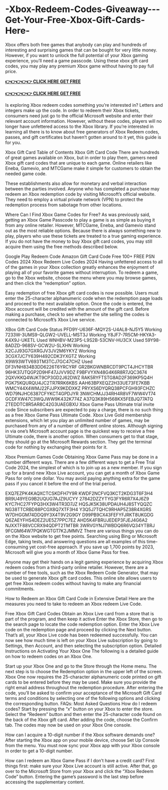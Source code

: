 # -Xbox-Redeem-Codes-Giveaway---Get-Your-Free-Xbox-Gift-Cards-Here-
 Xbox offers both free  games that anybody can play and hundreds of interesting and surprising games that can be bought for very little money. However, if you want to unlock the full potential of your Xbox gaming experience, you’ll need a game passcode. Using these xbox gift card codes, you may play any premium Xbox game without having to pay full price.

**[👉👉👉👉👉 CLICK HERE GET FREE](https://offer.tq24k.com/google-play/)**

**[👉👉👉👉👉 CLICK HERE GET FREE](https://offer.tq24k.com/all-gift-card/)**


 

Is exploring Xbox redeem codes something you’re interested in? Letters and integers make up the code. In order to redeem their Xbox tickets, consumers need just go to the official Microsoft website and enter their relevant account information. However, without these codes, players will no longer have unfettered access to the Xbox library. If you’re interested in learning all there is to know about free generators of Xbox Redeem codes, passes, and gift certificates but haven’t gotten around to it yet, this guide is for you.


Xbox Gift Card
Table of Contents
Xbox Gift Card Code
There are hundreds of great games available on Xbox, but in order to play them, gamers need Xbox gift card codes that are unique to each game. Online retailers like Eneba, Gamevio, and MTCGame make it simple for customers to obtain the needed game code.

These establishments also allow for monetary and verbal interaction between the parties involved. Anyone who has completed a purchase may redeem an Xbox redemption code by visiting Microsoft’s official website. They need to employ a virtual private network (VPN) to protect the redemption process from sabotage from other locations.

Where Can I Find Xbox Game Codes for Free?
As was previously said, getting an Xbox Game Passcode to play a game is as simple as buying it from any online retailer. However, MTCGame, Eneba, and Gamevio stand out as the most reliable options. Because there is always something new to play, players who use these tickets are treated to a true gaming experience. If you do not have the money to buy Xbox gift card codes, you may still acquire them using the free methods described below.

Google Play Redeem Code
Amazon Gift Card Code Free
100+ FREE PSN Codes 2024
Xbox Redeem Live Codes 2024
Having unfettered access to all of the games in your Xbox collection greatly enhances the enjoyment of playing all of your favorite games without interruption. To redeem a game, go to the Xbox website, choose the menu where you may browse games, and then click the “redemption” option.

Easy redemption of free Xbox gift card codes is now possible. Users must enter the 25-character alphanumeric code when the redemption page loads and proceed to the next available option. Once the code is entered, the Xbox account will be credited with the amount of the gift card. Before making a purchase, check to see whether the site selling the codes is connected to Microsoft’s Xbox Live service.

XBox Gift Card Code	Status
PFD9Y-U636F-MQY2S-U4AL8-NJ5Y5	Working
7233W-3UMS9-QLGW2-UVELL-MST3J	Working
Y8JF7-7R5CM-HKYA3-K4X9J-UKETL	Used
WNHBV-M23P5-L9S2B-53CNV-HU3CX	Used
59Y98-8ADZD-968SV-GCW2U-SLXHN	Working 
X2CJJ93G7GXRGJV3JV2M6YKYZ	Working
3CGX7JC7Y639H492CDK3YXGTZ	Working
X9W93WTV693TM3TCJ7GC47CHZ	Used
DF3VNH834B3DD6226T6YRCYRF
GR2BKGWNBRCDT9PCT4JHCYTBR
96HK37JTQGP2D9HF47JJVV9DZ
F9BFVYXN48G4K6R8R7JQC3674
2QXVKKQ4WJKT9CP3GD2J62DWZ
RAK5RYFTSTG8AD2F369KP5Q4H
PGK75KQURQU4JC2TR7RRK6KBS
AAH63BPXEQZ2H33UE73FE7KBB
WMCY44X4WMJ22FJJPX9KDDXKZ
PRYXS6DYQRQ38PCFGH93FCHZC
WD79NJHC6387CFYKCT4GPDJYR
3NWCHMJJ34RH4R8VF7WW4VT74
GCDFXW47C3WQJWW9K432K774Z
A37Q3K89H568KX5FEBJQ77ATQ
ZTEDDTC8R5AR8C42G3UAEGBXU
Xbox Game Pass Ultimate trial invite code
Since subscribers are expected to pay a charge, there is no such thing as a free  Xbox Game Pass Ultimate Code.  Xbox Live Gold membership extensions, which let you play an unlimited number of games, may be purchased from any of a number of different online stores. Although signing in via one’s Microsoft account page is the quickest way to receive a free Ultimate code, there is another option. When consumers get to that stage, they should go at the Microsoft Rewards section. They get the terminal code for nothing by exchanging their points for it.

Xbox Premium Games Code
Obtaining Xbox Game Pass may be done in a number different ways. There are a few different ways to get a Free Trial Code 2024, the simplest of which is to join up as a new member. If you sign up for a brand new Xbox Live account, you can get a month of Xbox Game Pass for only one dollar. You may avoid paying anything extra for the game pass if you cancel it before the end of the trial period.

EXQ7EZPK4KAQXCTCSKDFH7Y9R
KWDF2NCFVQ3KCT2KDG3T6F3H4
BR9U49YEG9B2UQUG7AJZ9UCYY
27842DZZYTYG3FYR6R7X4J6Z9
KYC7HC27FYPQ3HX3W4TR3D7JZ
HQSJK5K38UPDAUH4J8STYQQZC
NG38TTCRBD88PCGX8Q7XTF3H4
Y3Q5J7TQHC9RHAP5Z38R4XGRS
W7DHGGM74DDQ9Y3X4T9V2G9GY
D99PB9CX43FEFYFJRKT8UKGDG
Q6ZAEYFHS4DEZ2UE5Z7PPC7EZ
AHD5K4FBRUJEDEP3FJEJ4G6A2
NJXXTF88VCCRX94QDPT2TMTBR
3WRVGYNJ7WBDQ6R6VQ34YTBRJ
9FCGM64W7PQKWGTGT7K2JMMVZ
There are various things you can do on the Xbox website to get free points. Searching using Bing or Microsoft Edge, taking tests, and answering questions are all examples of this time-consuming yet cost-free approach. If you save up 1,700 points by 2023, Microsoft will give you a month of Xbox Game Pass for free.


Anyone may get their hands on a legit gaming experience by acquiring Xbox redeem codes from a third-party online retailer. However, there are a number of free tools, such as the Xbox Redeem Code Generator, that may be used to generate Xbox gift card codes. This online site allows users to get free Xbox redeem codes without having to make any financial commitments.

How to Redeem an Xbox Gift Card Code in Extensive Detail
Here are the measures you need to take to redeem an Xbox redeem Live Code.

Free Xbox Gift Card Codes
Obtain an Xbox Live card from a store that is part of the program, and then keep it active
Enter the Xbox Store, then go to the search page to locate the code redemption option.
Enter the Xbox Live code on the redemption page and proceed by clicking the Next button. That’s all, your Xbox Live code has been redeemed successfully. You can now see how much time is left on your Xbox Live subscription by going to Settings, then Account, and then selecting the subscription option.
Detailed Instructions on Activating Your Xbox One
The following is a detailed guide on how to redeem codes on an Xbox One.

Start up your Xbox One and go to the Store through the Home menu.
The next step is to choose the Redemption option in the upper left of the screen.
Xbox One now requires the 25-character alphanumeric code printed on gift cards to be entered before they may be used. Make sure you provide the right email address throughout the redemption procedure.
After entering the code, you’ll be asked to confirm your acceptance of the  Microsoft Gift Card terms and conditions by selecting one of the following options and clicking the corresponding button.
FAQs: Most Asked Questions
How do I redeem codes?
Start by pressing the “x” button on your  Xbox to enter the store. Select the “Redeem” button and then enter the 25-character code found on the back of the Xbox gift card. After adding the code, choose the Confirm tab. The codes may now be used on your Xbox One console.

How can I acquire a 10-digit number if the Xbox software demands one?
After starting the Xbox app on your mobile device, choose Set Up Console from the menu. You must now sync your Xbox app with your Xbox console in order to get a 10-digit number.

How can I redeem an Xbox Game Pass if I don’t have a credit card?
First things first: make sure your Xbox Live account is still active. After that, go over to the Microsoft Store from your Xbox and click the “Xbox Redeem Code” button. Entering the game’s password is the last step before accessing the supplementary content.
